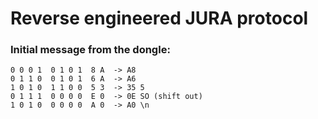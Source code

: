 # Reverse engineered JURA protocol
### Initial message from the dongle:
```
0 0 0 1  0 1 0 1  8 A  -> A8
0 1 1 0  0 1 0 1  6 A  -> A6
1 0 1 0  1 1 0 0  5 3  -> 35 5
0 1 1 1  0 0 0 0  E 0  -> 0E SO (shift out)
1 0 1 0  0 0 0 0  A 0  -> A0 \n
```